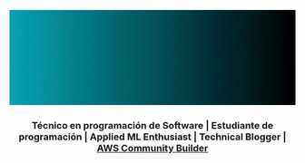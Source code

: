 
![Presentación](QuinDev.gif)

<h3 align="center">Técnico en programación de Software | Estudiante de programación | Applied ML Enthusiast | Technical Blogger | <a href='https://aws.amazon.com/developer/community/community-builders/'> AWS Community Builder</a></h3>
 
<!--
**SebasQui97/SebasQui97** is a ✨ _special_ ✨ repository because its `README.md` (this file) appears on your GitHub profile.

Here are some ideas to get you started:

- 🔭 I’m currently working on ...
- 🌱 I’m currently learning ...
- 👯 I’m looking to collaborate on ...
- 🤔 I’m looking for help with ...
- 💬 Ask me about ...
- 📫 How to reach me: ...
- 😄 Pronouns: ...
- ⚡ Fun fact: ...
-->
